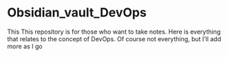 # Obsidian_vault_DevOps
This  This repository is for those who want to take notes. Here is everything that relates to the concept of DevOps. Of course not everything, but I’ll add more as I go
